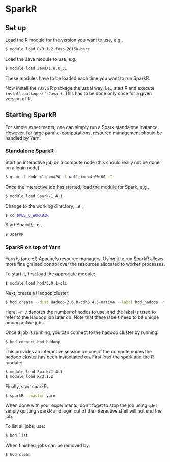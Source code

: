 # SparkR

## Set up
Load the R module for the version you want to use, e.g.,
```bash
$ module load R/3.1.2-foss-2015a-bare
```
Load the Java module to use, e.g.,
```bash
$ module load Java/1.8.0_31
```

These modules have to be loaded each time you want to run SparkR.

Now install the `rJava` R package the usual way, i.e., start R and
execute `install.packages('rJava')`.  This has to be done only once for
a given version of R.

## Starting SparkR
For simple experiments, one can simply run a Spark standalone instance.
However, for large parallel computations, resource management should be
handled by Yarn.

### Standalone SparkR
Start an interactive job on a compute node (this should really not be
done on a login node).
```bash
$ qsub -l nodes=1:ppn=20 -l walltime=4:00:00 -I
```
Once the interactive job has started, load the module for Spark, e.g.,
```bash
$ module load Spark/1.4.1
```
Change to the working directory, i.e.,
```bash
$ cd $PBS_O_WORKDIR
```
Start SparkR, i.e.,
```bash
$ sparkR
```

### SparkR on top of Yarn
Yarn is (one of) Apache's resource managers.  Using it to run SparkR allows
more fine grained control over the resources allocated to worker processes.

To start it, first load the approriate module:
```bash
$ module load hod/3.0.1-cli
```
Next, create a Hadoop cluster:
```bash
$ hod create --dist Hadoop-2.6.0-cdh5.4.5-native --label hod_hadoop -n 3
```
Here, `-n 3` denotes the number of nodes to use, and the label is used to
refer to the Hadoop job later on.  Note that these labels need to be
unique among active jobs.

Once a job is running, you can connect to the hadoop cluster by running:
```bash
$ hod connect hod_hadoop
```
This provides an interactive session on one of the compute nodes the hadoop
cluster has been instantiated on.  First load the spark and the R module:
```bash
$ module load Spark/1.4.1
$ module load R/3.1.2
```
Finally, start sparkR:
```bash
$ sparkR --master yarn
```

When done with your experiments, don't foget to stop the job using `qdel`,
simply quitting sparkR and login out of the interactive shell will not end
the job.

To list all jobs, use:
```bash
$ hod list
```

When finished, jobs can be removed by:
```bash
$ hod clean
```

